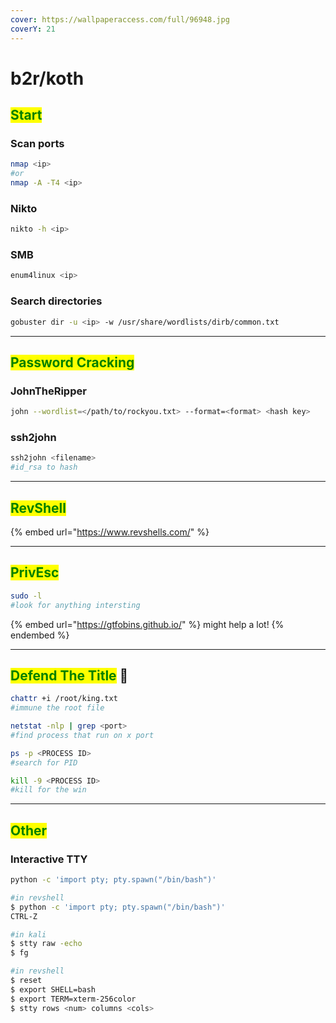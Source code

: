 ```yaml
---
cover: https://wallpaperaccess.com/full/96948.jpg
coverY: 21
---
```


# b2r/koth

## <mark style="color:green;">Start</mark>

### Scan ports

```bash
nmap <ip>
#or
nmap -A -T4 <ip>
```

### Nikto

```bash
nikto -h <ip>
```

### SMB

```bash
enum4linux <ip>
```

### Search directories

```bash
gobuster dir -u <ip> -w /usr/share/wordlists/dirb/common.txt
```

***

## <mark style="color:green;">Password Cracking</mark>

### JohnTheRipper

```bash
john --wordlist=</path/to/rockyou.txt> --format=<format> <hash key>
```

### ssh2john

```bash
ssh2john <filename> 
#id_rsa to hash
```

***

## <mark style="color:green;">RevShell</mark>

{% embed url="https://www.revshells.com/" %}

***

## <mark style="color:green;">PrivEsc</mark>

```bash
sudo -l 
#look for anything intersting
```

{% embed url="https://gtfobins.github.io/" %}
might help a lot!
{% endembed %}

***

## <mark style="color:green;">Defend The Title</mark> :crown:

```bash
chattr +i /root/king.txt
#immune the root file
```

```bash
netstat -nlp | grep <port>
#find process that run on x port

ps -p <PROCESS ID>
#search for PID

kill -9 <PROCESS ID>
#kill for the win
```

***

## <mark style="color:green;">Other</mark>

### Interactive TTY

```bash
python -c 'import pty; pty.spawn("/bin/bash")'
```

```bash
#in revshell
$ python -c 'import pty; pty.spawn("/bin/bash")'
CTRL-Z

#in kali
$ stty raw -echo
$ fg

#in revshell
$ reset
$ export SHELL=bash
$ export TERM=xterm-256color
$ stty rows <num> columns <cols>
```
